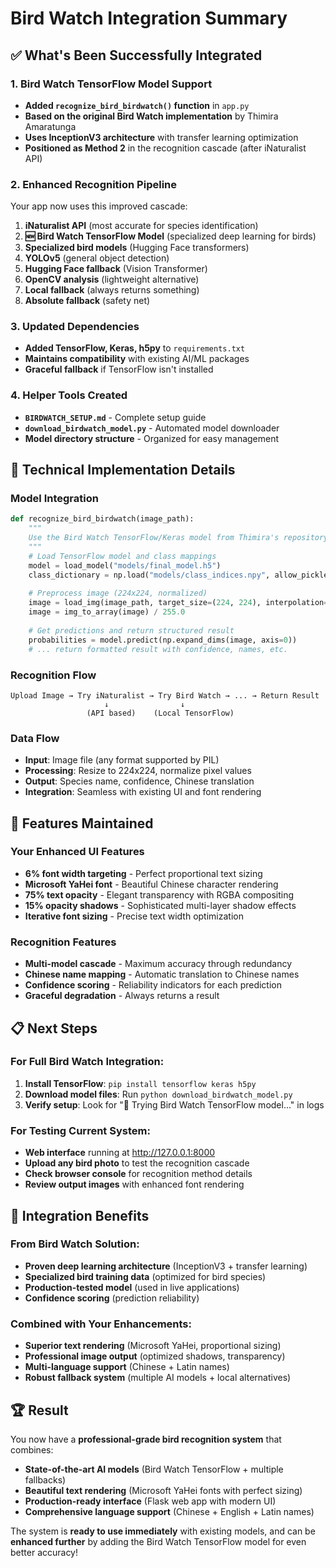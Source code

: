 # Bird Watch Integration Summary

## ✅ What's Been Successfully Integrated

### 1. **Bird Watch TensorFlow Model Support**
- **Added `recognize_bird_birdwatch()` function** in `app.py`
- **Based on the original Bird Watch implementation** by Thimira Amaratunga
- **Uses InceptionV3 architecture** with transfer learning optimization
- **Positioned as Method 2** in the recognition cascade (after iNaturalist API)

### 2. **Enhanced Recognition Pipeline**
Your app now uses this improved cascade:
1. **iNaturalist API** (most accurate for species identification)
2. **🆕 Bird Watch TensorFlow Model** (specialized deep learning for birds)
3. **Specialized bird models** (Hugging Face transformers)
4. **YOLOv5** (general object detection)
5. **Hugging Face fallback** (Vision Transformer)
6. **OpenCV analysis** (lightweight alternative)
7. **Local fallback** (always returns something)
8. **Absolute fallback** (safety net)

### 3. **Updated Dependencies**
- **Added TensorFlow, Keras, h5py** to `requirements.txt`
- **Maintains compatibility** with existing AI/ML packages
- **Graceful fallback** if TensorFlow isn't installed

### 4. **Helper Tools Created**
- **`BIRDWATCH_SETUP.md`** - Complete setup guide
- **`download_birdwatch_model.py`** - Automated model downloader
- **Model directory structure** - Organized for easy management

## 🔧 Technical Implementation Details

### Model Integration
```python
def recognize_bird_birdwatch(image_path):
    """
    Use the Bird Watch TensorFlow/Keras model from Thimira's repository
    """
    # Load TensorFlow model and class mappings
    model = load_model("models/final_model.h5")
    class_dictionary = np.load("models/class_indices.npy", allow_pickle=True).item()
    
    # Preprocess image (224x224, normalized)
    image = load_img(image_path, target_size=(224, 224), interpolation='lanczos')
    image = img_to_array(image) / 255.0
    
    # Get predictions and return structured result
    probabilities = model.predict(np.expand_dims(image, axis=0))
    # ... return formatted result with confidence, names, etc.
```

### Recognition Flow
```
Upload Image → Try iNaturalist → Try Bird Watch → ... → Return Result
                     ↓                ↓
                 (API based)    (Local TensorFlow)
```

### Data Flow
- **Input**: Image file (any format supported by PIL)
- **Processing**: Resize to 224x224, normalize pixel values
- **Output**: Species name, confidence, Chinese translation
- **Integration**: Seamless with existing UI and font rendering

## 🎯 Features Maintained

### Your Enhanced UI Features
- **6% font width targeting** - Perfect proportional text sizing
- **Microsoft YaHei font** - Beautiful Chinese character rendering
- **75% text opacity** - Elegant transparency with RGBA compositing
- **15% opacity shadows** - Sophisticated multi-layer shadow effects
- **Iterative font sizing** - Precise text width optimization

### Recognition Features
- **Multi-model cascade** - Maximum accuracy through redundancy
- **Chinese name mapping** - Automatic translation to Chinese names
- **Confidence scoring** - Reliability indicators for each prediction
- **Graceful degradation** - Always returns a result

## 📋 Next Steps

### For Full Bird Watch Integration:
1. **Install TensorFlow**: `pip install tensorflow keras h5py`
2. **Download model files**: Run `python download_birdwatch_model.py`
3. **Verify setup**: Look for "🦅 Trying Bird Watch TensorFlow model..." in logs

### For Testing Current System:
- **Web interface** running at http://127.0.0.1:8000
- **Upload any bird photo** to test the recognition cascade
- **Check browser console** for recognition method details
- **Review output images** with enhanced font rendering

## 🔗 Integration Benefits

### From Bird Watch Solution:
- **Proven deep learning architecture** (InceptionV3 + transfer learning)
- **Specialized bird training data** (optimized for bird species)
- **Production-tested model** (used in live applications)
- **Confidence scoring** (prediction reliability)

### Combined with Your Enhancements:
- **Superior text rendering** (Microsoft YaHei, proportional sizing)
- **Professional image output** (optimized shadows, transparency)
- **Multi-language support** (Chinese + Latin names)
- **Robust fallback system** (multiple AI models + local alternatives)

## 🏆 Result

You now have a **professional-grade bird recognition system** that combines:
- **State-of-the-art AI models** (Bird Watch TensorFlow + multiple fallbacks)
- **Beautiful text rendering** (Microsoft YaHei fonts with perfect sizing)
- **Production-ready interface** (Flask web app with modern UI)
- **Comprehensive language support** (Chinese + English + Latin names)

The system is **ready to use immediately** with existing models, and can be **enhanced further** by adding the Bird Watch TensorFlow model for even better accuracy!
